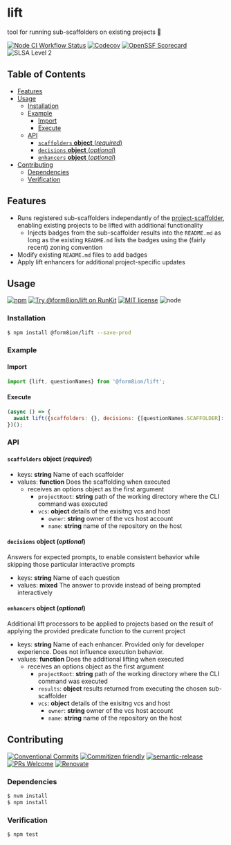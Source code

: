 # lift

tool for running sub-scaffolders on existing projects :aerial_tramway:

<!--status-badges start -->

[![Node CI Workflow Status][github-actions-ci-badge]][github-actions-ci-link]
[![Codecov][coverage-badge]][coverage-link]
[![OpenSSF Scorecard][ossfScorecard-badge]][ossfScorecard-link]
![SLSA Level 2][slsa-badge]

<!--status-badges end -->

## Table of Contents

* [Features](#features)
* [Usage](#usage)
  * [Installation](#installation)
  * [Example](#example)
    * [Import](#import)
    * [Execute](#execute)
  * [API](#api)
    * [`scaffolders` __object__ (_required_)](#scaffolders-object-required)
    * [`decisions` __object__ (_optional_)](#decisions-object-optional)
    * [`enhancers` __object__ (_optional_)](#enhancers-object-optional)
* [Contributing](#contributing)
  * [Dependencies](#dependencies)
  * [Verification](#verification)

## Features

* Runs registered sub-scaffolders independantly of the [project-scaffolder](https://github.com/travi/project-scaffolder),
  enabling existing projects to be lifted with additional functionality
  * Injects badges from the sub-scaffolder results into the `README.md` as long
    as the existing `README.md` lists the badges using the (fairly recent)
    zoning convention
* Modify existing `README.md` files to add badges
* Apply lift enhancers for additional project-specific updates

## Usage

<!--consumer-badges start -->

[![npm][npm-badge]][npm-link]
[![Try @form8ion/lift on RunKit][runkit-badge]][runkit-link]
[![MIT license][license-badge]][license-link]
![node][node-badge]

<!--consumer-badges end -->

### Installation

```sh
$ npm install @form8ion/lift --save-prod
```

### Example

#### Import

```javascript
import {lift, questionNames} from '@form8ion/lift';
```

#### Execute

```javascript
(async () => {
  await lift({scaffolders: {}, decisions: {[questionNames.SCAFFOLDER]: 'foo'}, enhancers: {}});
})();
```

### API

#### `scaffolders` __object__ (_required_)

* keys: __string__ Name of each scaffolder
* values: __function__ Does the scaffolding when executed
  * receives an options object as the first argument
    * `projectRoot`: __string__ path of the working directory where the CLI
      command was executed
    * `vcs`: __object__ details of the exisitng vcs and host
      * `owner`: __string__ owner of the vcs host account
      * `name`: __string__ name of the repository on the host

#### `decisions` __object__ (_optional_)

Answers for expected prompts, to enable consistent behavior while skipping
those particular interactive prompts

* keys: __string__ Name of each question
* values: __mixed__ The answer to provide instead of being prompted
  interactively

#### `enhancers` __object__ (_optional_)

Additional lift processors to be applied to projects based on the result of
applying the provided predicate function to the current project

* keys: __string__ Name of each enhancer. Provided only for developer
  experience. Does not influence execution behavior.
* values: __function__ Does the additional lifting when executed
  * receives an options object as the first argument
    * `projectRoot`: __string__ path of the working directory where the CLI
      command was executed
    * `results`: __object__ results returned from executing the chosen
      sub-scaffolder
    * `vcs`: __object__ details of the exisitng vcs and host
      * `owner`: __string__ owner of the vcs host account
      * `name`: __string__ name of the repository on the host

## Contributing

<!--contribution-badges start -->

[![Conventional Commits][commit-convention-badge]][commit-convention-link]
[![Commitizen friendly][commitizen-badge]][commitizen-link]
[![semantic-release][semantic-release-badge]][semantic-release-link]
[![PRs Welcome][PRs-badge]][PRs-link]
[![Renovate][renovate-badge]][renovate-link]

<!--contribution-badges end -->

### Dependencies

```sh
$ nvm install
$ npm install
```

### Verification

```sh
$ npm test
```

[npm-link]: https://www.npmjs.com/package/@form8ion/lift

[npm-badge]: https://img.shields.io/npm/v/@form8ion/lift?logo=npm

[runkit-link]: https://npm.runkit.com/@form8ion/lift

[runkit-badge]: https://badge.runkitcdn.com/@form8ion/lift.svg

[license-link]: LICENSE

[license-badge]: https://img.shields.io/github/license/form8ion/lift.svg

[commit-convention-link]: https://conventionalcommits.org

[commit-convention-badge]: https://img.shields.io/badge/Conventional%20Commits-1.0.0-yellow.svg

[commitizen-link]: http://commitizen.github.io/cz-cli/

[commitizen-badge]: https://img.shields.io/badge/commitizen-friendly-brightgreen.svg

[semantic-release-link]: https://github.com/semantic-release/semantic-release

[semantic-release-badge]: https://img.shields.io/badge/%20%20%F0%9F%93%A6%F0%9F%9A%80-semantic--release-e10079.svg

[PRs-link]: http://makeapullrequest.com

[PRs-badge]: https://img.shields.io/badge/PRs-welcome-brightgreen.svg

[github-actions-ci-link]: https://github.com/form8ion/lift/actions?query=workflow%3A%22Node.js+CI%22+branch%3Amaster

[github-actions-ci-badge]: https://github.com/form8ion/lift/workflows/Node.js%20CI/badge.svg

[coverage-link]: https://codecov.io/github/form8ion/lift

[coverage-badge]: https://img.shields.io/codecov/c/github/form8ion/lift?logo=codecov

[node-badge]: https://img.shields.io/node/v/@form8ion/lift?logo=node.js

[ossfScorecard-link]: https://securityscorecards.dev/viewer/?uri=github.com/form8ion/lift

[ossfScorecard-badge]: https://api.securityscorecards.dev/projects/github.com/form8ion/lift/badge

[slsa-badge]: https://slsa.dev/images/gh-badge-level2.svg

[renovate-link]: https://renovatebot.com

[renovate-badge]: https://img.shields.io/badge/renovate-enabled-brightgreen.svg?logo=renovatebot
